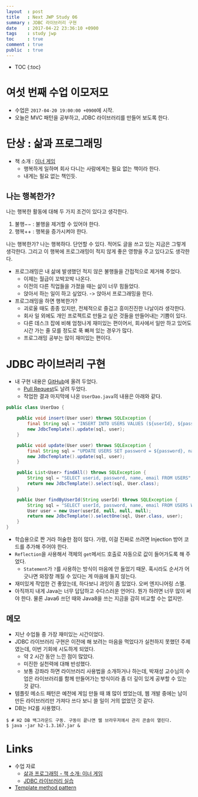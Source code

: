 ```yaml
---
layout  : post
title   : Next JWP Study 06
summary : JDBC 라이브러리 구현
date    : 2017-04-22 23:36:10 +0900
tags    : study jwp
toc     : true
comment : true
public  : true
---
```

* TOC
{:toc}

# 여섯 번째 수업 이모저모

* 수업은 `2017-04-20 19:00:00 +0900`에 시작.
* 오늘은 MVC 패턴을 공부하고, JDBC 라이브러리를 만들어 보도록 한다.

# 단상 : 삶과 프로그래밍

* 책 소개 : [이너 게임](http://www.kyobobook.co.kr/product/detailViewKor.laf?barcode=9788995540213)
    * 행복하게 일하며 회사 다니는 사람에게는 필요 없는 책이라 한다.
    * 내게는 필요 없는 책인듯.

## 나는 행복한가?

나는 행복한 활동에 대해 두 가지 조건이 있다고 생각한다.

1. 불행&minus;&minus; : 불행을 제거할 수 있어야 한다.
1. 행복++ : 행복을 증가시켜야 한다.

나는 행복한가? 나는 행복하다. 단언할 수 있다. 적어도 글을 쓰고 있는 지금은 그렇게 생각한다.
그리고 이 행복에 프로그래밍이 적지 않게 좋은 영향을 주고 있다고도 생각한다.

* 프로그래밍은 내 삶에 발생했던 적지 않은 불행들을 간접적으로 제거해 주었다.
    * 이제는 월급이 꼬박꼬박 나온다.
    * 이전의 다른 직업들을 가졌을 때는 삶이 너무 힘들었다.
    * 앉아서 하는 일이 하고 싶었다. -> 앉아서 프로그래밍을 한다.
* 프로그래밍을 하면 행복한가?
    * 괴로울 때도 종종 있지만, 전체적으로 즐겁고 흥미진진한 나날이라 생각한다.
    * 회사 일 외에도 개인 프로젝트로 만들고 싶은 것들을 만들어내는 기쁨이 있다.
    * 다른 데스크 잡에 비해 엄청나게 재미있는 편이어서, 회사에서 일만 하고 있어도 시간 가는 줄 모를 정도로 푹 빠져 있는 경우가 많다.
    * 프로그래밍 공부는 많이 재미있는 편이다.

# JDBC 라이브러리 구현

* 내 구현 내용은 [GitHub](https://github.com/johngrib/jwp-basic/tree/step2-johngrib)에 올려 두었다.
    * [Pull Request](https://github.com/slipp/jwp-basic/pull/5)도 날려 두었다.
    * 작업한 결과 마지막에 나온 `UserDao.java`의 내용은 아래와 같다.

```java
public class UserDao {

    public void insert(User user) throws SQLException {
        final String sql = "INSERT INTO USERS VALUES (${userId}, ${password}, ${name}, ${email})";
        new JdbcTemplate().update(sql, user);
    }

    public void update(User user) throws SQLException {
        final String sql = "UPDATE USERS SET password = ${password}, name = ${name}, email = ${email} WHERE userId = ${userId}";
        new JdbcTemplate().update(sql, user);
    }

    public List<User> findAll() throws SQLException {
        String sql = "SELECT userid, password, name, email FROM USERS";
        return new JdbcTemplate().select(sql, User.class);
    }

    public User findByUserId(String userId) throws SQLException {
        String sql = "SELECT userId, password, name, email FROM USERS WHERE userid=${userId}";
        User user = new User(userId, null, null, null);
        return new JdbcTemplate().selectOne(sql, User.class, user);
    }
}
```

* 학습용으로 짠 거라 허술한 점이 많다. 가령, 이걸 진짜로 쓰려면 Injection 방어 코드를 추가해 주어야 한다.
* `Reflection`을 사용해서 객체의 `get`메서드 호출로 자동으로 값이 들어가도록 해 주었다.
    * `Statement`가 `?`를 사용하는 방식이 마음에 안 들었기 때문. 혹시라도 순서가 어긋나면 와장창 깨질 수 있다는 게 마음에 들지 않는다.
* 재미있게 작업한 건 좋았는데, 하다보니 과잉이 좀 있었다. 오버 엔지니어링 스멜.
* 아직까지 내게 Java는 너무 답답하고 수다스러운 언어다. 뭔가 하려면 너무 많이 써야 한다. 물론 Java6 쓰던 때와 Java8을 쓰는 지금을 감히 비교할 수는 없지만.

## 메모
* 지난 수업들 중 가장 재미있는 시간이었다.
* JDBC 라이브러리 구현은 이전에 해 보려는 마음을 먹었다가 실천하지 못했던 주제였는데, 이번 기회에 시도하게 되었다.
    * 약 2 시간 동안 느낀 점이 많았다.
    * 미진한 실천력에 대해 반성했다.
    * 보통 강좌라 하면 라이브러리 사용법을 소개하거나 하는데, 박재성 교수님의 수업은 라이브러리를 함께 만들어가는 방식이라 좀 더 깊이 있게 공부할 수 있는 것 같다.
* 템플릿 메소드 패턴은 예전에 게임 만들 때 꽤 많이 썼었는데, 웹 개발 중에는 남이 만든 라이브러리만 가져다 쓰다 보니 쓸 일이 거의 없었던 것 같다.
* DB는 H2를 사용했다.

```
$ # H2 DB 백그라운드 구동. 구동이 끝나면 웹 브라우저에서 관리 콘솔이 열린다.
$ java -jar h2-1.3.167.jar &
```

# Links

* 수업 자료
    * [삶과 프로그래밍 - 책 소개: 이너 게임](https://nextstep.camp/courses/-KgDNT4rfavb_BzYLBXr/-KgqHPfpV1xrdi1_T9ne/lessons/-Ki7rZnr3DpctbqOtJQn)
    * [JDBC 라이브러리 실습](https://nextstep.camp/courses/-KgDNT4rfavb_BzYLBXr/-Kf9l9BNDgvymNo6IxDs/lessons/-KgrP2wkZA3uUvzWxiAs)
* [Template method pattern](https://en.wikipedia.org/wiki/Template_method_pattern)
